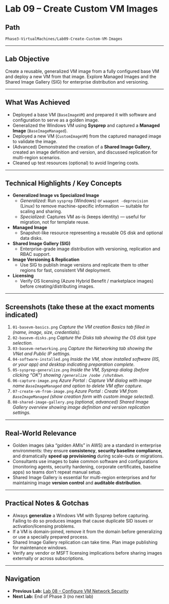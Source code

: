 # Lab 09 – Create Custom VM Images

## Path
`Phase3-VirtualMachines/Lab09-Create-Custom-VM-Images`

---
## Lab Objective

Create a reusable, generalized VM image from a fully configured base VM and deploy a new VM from that image. Explore Managed Images and the Shared Image Gallery (SIG) for enterprise distribution and versioning.

---

## What Was Achieved

- Deployed a base VM (`BaseImageVM`) and prepared it with software and configuration to serve as a golden image.
- Generalized the Windows VM using **Sysprep** and captured a **Managed Image** (`BaseImageManaged`).
- Deployed a new VM (`CustomImageVM`) from the captured managed image to validate the image.
- (Advanced) Demonstrated the creation of a **Shared Image Gallery**, created an image definition and version, and discussed replication for multi-region scenarios.
- Cleaned up test resources (optional) to avoid lingering costs.

---

## Technical Highlights / Key Concepts

- **Generalized Image vs Specialized Image**
  - *Generalized*: Run `sysprep` (Windows) or `waagent -deprovision` (Linux) to remove machine-specific information — suitable for scaling and sharing.
  - *Specialized*: Captures VM as-is (keeps identity) — useful for migration, not for template reuse.
- **Managed Image**
  - Snapshot-like resource representing a reusable OS disk and optional data disks.
- **Shared Image Gallery (SIG)**
  - Enterprise-grade image distribution with versioning, replication and RBAC support.
- **Image Versioning & Replication**
  - Use SIG to publish image versions and replicate them to other regions for fast, consistent VM deployment.
- **Licensing**
  - Verify OS licensing (Azure Hybrid Benefit / marketplace images) before creating/distributing images.

---

## Screenshots (take these at the exact moments indicated)

1. `01-basevm-basics.png`  *Capture the VM creation Basics tab filled in (name, image, size, credentials).*  
2. `02-basevm-disks.png`  *Capture the Disks tab showing the OS disk type selection.*  
3. `03-basevm-networking.png`  *Capture the Networking tab showing the VNet and Public IP settings.*  
4. `04-software-installed.png`  *Inside the VM, show installed software (IIS, or your app) and desktop indicating preparation complete.*  
5. `05-sysprep-generalize.png`  *Inside the VM, Sysprep dialog (before clicking “OK”) showing `/generalize /oobe /shutdown`.*  
6. `06-capture-image.png`  *Azure Portal : Capture VM dialog with image name `BaseImageManaged` and option to delete VM after capture.*  
7. `07-create-vm-from-image.png`  *Azure Portal : Create VM from `BaseImageManaged` (show creation form with custom image selected).*  
8. `08-shared-image-gallery.png` *(optional, advanced)*  *Shared Image Gallery overview showing image definition and version replication settings.*  

---

## Real-World Relevance

- Golden images (aka “golden AMIs” in AWS) are a standard in enterprise environments: they ensure **consistency**, **security baseline compliance**, and dramatically **speed up provisioning** during scale-outs or migrations.
- Consultants use images to bake common software and configurations (monitoring agents, security hardening, corporate certificates, baseline apps) so teams don’t repeat manual setup.
- Shared Image Gallery is essential for multi-region enterprises and for maintaining image **version control** and **auditable distribution**.

---

## Practical Notes & Gotchas

- Always **generalize** a Windows VM with Sysprep before capturing. Failing to do so produces images that cause duplicate SID issues or activation/licensing problems.
- If a VM is domain-joined, remove it from the domain before generalizing or use a specially prepared process.
- Shared Image Gallery replication can take time. Plan image publishing for maintenance windows.
- Verify any vendor or MSFT licensing implications before sharing images externally or across subscriptions.

---


## Navigation

- **Previous Lab:** [Lab 08 – Configure VM Network Security](../Lab08-Configure-VM-Network-Security/README.md)  
- **Next Lab:** End of Phase 3 (no next lab)

